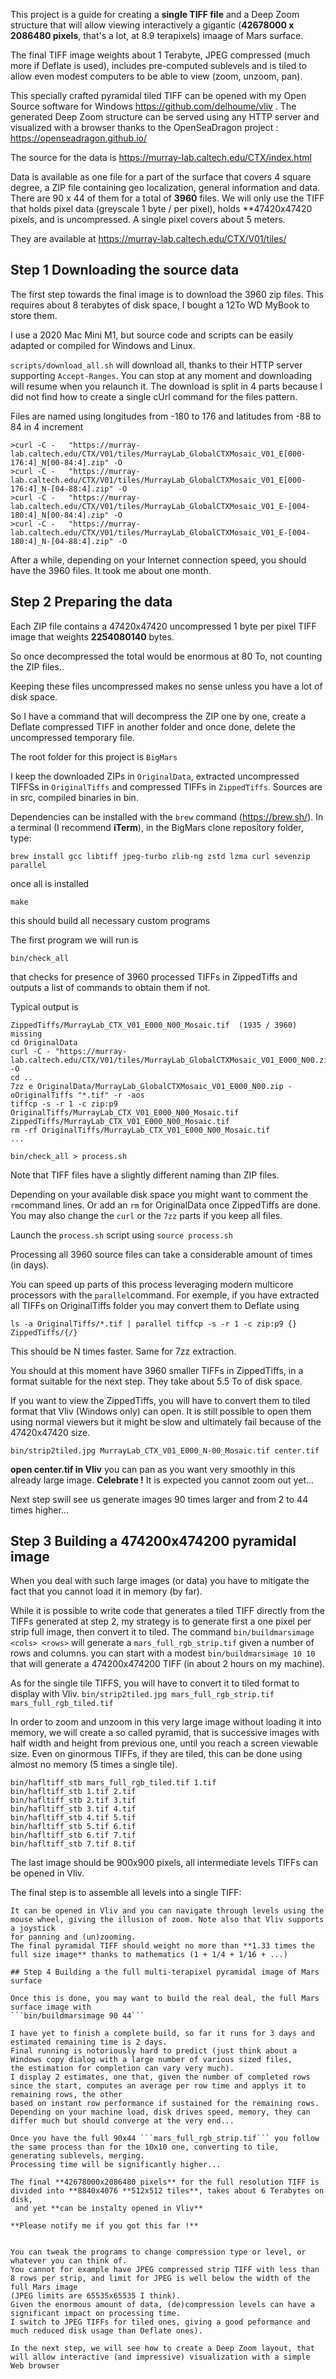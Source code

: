 This project is a guide for creating a **single TIFF file** and a Deep Zoom structure that will allow viewing interactively
a gigantic (**42678000 x 2086480 pixels**, that's a lot, at 8.9 terapixels) imaage of Mars surface.

The final TIFF image weights about 1 Terabyte, JPEG compressed (much more if Deflate is used), includes pre-computed sublevels and is tiled to allow even modest computers
to be able to view (zoom, unzoom, pan).

This specially crafted pyramidal tiled TIFF can be opened with my Open Source software for Windows https://github.com/delhoume/vliv .
The generated Deep Zoom structure can be served using any HTTP server and visualized with a browser thanks to the OpenSeaDragon project :
https://openseadragon.github.io/

The source for the data is https://murray-lab.caltech.edu/CTX/index.html

Data is available as one file for a part of the surface that covers 4 square degree, a ZIP file containing geo localization, general information and data.
There are 90 x 44 of them for a total of **3960** files.
We will only use the TIFF that holds pixel data (greyscale 1 byte / per pixel), holds **47420x47420 pixels, and is uncompressed.
A single pixel covers about 5 meters.

They are available at https://murray-lab.caltech.edu/CTX/V01/tiles/ 

## Step 1 Downloading the source data
  
The first step towards the final image is to download the 3960 zip files.
This requires about 8 terabytes of disk space, I bought a 12To WD MyBook to store them.

I use a 2020 Mac Mini M1, but source code and scripts can be easily adapted or compiled for Windows and Linux.

```scripts/download_all.sh``` will download all, thanks to their HTTP server supporting ```Accept-Ranges```.
You can stop at any moment and downloading will resume when you relaunch it.
The download is split in 4 parts because I did not find how to create a single cUrl command for the files pattern.

Files are named using longitudes from -180 to 176  and latitudes from -88 to 84 in 4 increment

```
>curl -C -   "https://murray-lab.caltech.edu/CTX/V01/tiles/MurrayLab_GlobalCTXMosaic_V01_E[000-176:4]_N[00-84:4].zip" -O
>curl -C -   "https://murray-lab.caltech.edu/CTX/V01/tiles/MurrayLab_GlobalCTXMosaic_V01_E[000-176:4]_N-[04-88:4].zip" -O
>curl -C -   "https://murray-lab.caltech.edu/CTX/V01/tiles/MurrayLab_GlobalCTXMosaic_V01_E-[004-180:4]_N[00-84:4].zip" -O
>curl -C -   "https://murray-lab.caltech.edu/CTX/V01/tiles/MurrayLab_GlobalCTXMosaic_V01_E-[004-180:4]_N-[04-88:4].zip" -O
```

After a while, depending on your Internet connection speed, you should have the 3960 files. It took me about one month.

## Step 2 Preparing the data 

Each ZIP file contains a 47420x47420 uncompressed 1 byte per pixel TIFF image that weights **2254080140** bytes.

So once decompressed the total would be enormous at 80 To, not counting the ZIP files..

Keeping these files uncompressed makes no sense unless you have a lot of disk space.

So I have a command that will decompress the ZIP one by one, create a Deflate compressed TIFF in another folder and once done,
delete the uncompressed temporary file.

The root folder for this project is ```BigMars```

I keep the downloaded ZIPs in ```OriginalData```, extracted uncompressed TIFFSs in ```OriginalTiffs``` and compressed TIFFs in ```ZippedTiffs```.
Sources are in src, compiled binaries in bin.

Dependencies can be installed with the ```brew``` command (https://brew.sh/).
In a terminal (I recommend **iTerm**), in the BigMars clone repository folder, type:

```brew install gcc libtiff jpeg-turbo zlib-ng zstd lzma curl sevenzip parallel```

once all is installed

```make```

this should build all necessary custom programs

The first program we will run is 

```bin/check_all``` 

that checks for presence of 3960 processed TIFFs in ZippedTiffs and outputs a list of commands to obtain them if not.

Typical output is
```
ZippedTiffs/MurrayLab_CTX_V01_E000_N00_Mosaic.tif  (1935 / 3960) missing
cd OriginalData
curl -C - "https://murray-lab.caltech.edu/CTX/V01/tiles/MurrayLab_GlobalCTXMosaic_V01_E000_N00.zip" -O
cd ..
7zz e OriginalData/MurrayLab_GlobalCTXMosaic_V01_E000_N00.zip -oOriginalTiffs "*.tif" -r -aos
tiffcp -s -r 1 -c zip:p9 OriginalTiffs/MurrayLab_CTX_V01_E000_N00_Mosaic.tif ZippedTiffs/MurrayLab_CTX_V01_E000_N00_Mosaic.tif
rm -rf OriginalTiffs/MurrayLab_CTX_V01_E000_N00_Mosaic.tif
...
```
```bin/check_all > process.sh```

Note that TIFF files have a slightly different naming than ZIP files.

Depending on your available disk space you might want to comment the ```rm```command lines.
Or add an ```rm``` for OriginalData  once ZippedTiffs are done.
You may also change the ```curl``` or the ```7zz``` parts if you keep all files.

Launch the ```process.sh``` script using ```source process.sh```

Processing all 3960 source files can take a considerable amount of times (in days).

You can speed up parts of this process leveraging modern multicore processors with the
```parallel```command.
For exemple, if you have extracted all TIFFs on OriginalTiffs folder you may convert them to Deflate using

```ls -a OriginalTiffs/*.tif | parallel tiffcp -s -r 1 -c zip:p9 {} ZippedTiffs/{/}```

This should be N times faster. Same for 7zz extraction.

You should at this moment have 3960 smaller TIFFs in ZippedTiffs, in a format suitable for the next step.
They take about 5.5 To of disk space.

If you want to view the ZippedTiffs, you will have to convert them to  tiled format  that Vliv (Windows only) can open.
It is still possible to open them using normal viewers but it might be slow and ultimately fail because of the 47420x47420 size.

```bin/strip2tiled.jpg MurrayLab_CTX_V01_E000_N-00_Mosaic.tif center.tif```

**open center.tif in Vliv** you can pan as you want very smoothly in this already large image. **Celebrate !**
It is expected you cannot zoom out yet...

Next step swill see us generate images 90 times larger and from 2 to 44  times higher...

## Step 3 Building a 474200x474200 pyramidal image

When you deal with such large images (or data) you have to mitigate the fact that you cannot load it in memory (by far).

While it is possible to write code that generates a tiled TIFF directly from the TIFFs generated at step 2, my strategy is to generate first a 
one pixel per strip full image, then convert it to tiled.
The command ```bin/buildmarsimage <cols> <rows>``` will generate a ```mars_full_rgb_strip.tif``` given a number of rows and columns.
 you can start with a modest ```bin/buildmarsimage 10 10```  that will generate a 474200x474200 TIFF (in about 2 hours on my machine).

 As for the single tile TIFFS, you will have to convert it to tiled format to display with Vliv.
```bin/strip2tiled.jpg mars_full_rgb_strip.tif mars_full_rgb_tiled.tif```

In order to zoom and unzoom in this very large image without loading it into memory, we will create a so called pyramid, that is successive
images with half width and height from previous one, until you reach a screen viewable size.
Even on ginormous TIFFs, if they are tiled, this can be done using almost no memory (5 times a single tile).

```
bin/hafltiff_stb mars_full_rgb_tiled.tif 1.tif
bin/hafltiff_stb 1.tif 2.tif
bin/hafltiff_stb 2.tif 3.tif
bin/hafltiff_stb 3.tif 4.tif
bin/hafltiff_stb 4.tif 5.tif
bin/hafltiff_stb 5.tif 6.tif
bin/hafltiff_stb 6.tif 7.tif
bin/hafltiff_stb 7.tif 8.tif
```

The last image should be 900x900 pixels, all intermediate levels TIFFs can be opened in Vliv.

The final step is to assemble all levels into a single TIFF:
```bin/tiffmerge mars_full_rgb_tiled.tif 1.tif 2.tif 3.tif 4.tif 5.tif 6.tif 7.tif 8.tif mars_final_10x10.tif
It can be opened in Vliv and you can navigate through levels using the mouse wheel, giving the illusion of zoom. Note also that Vliv supports a joystick
for panning and (un)zooming.
The final pyramidal TIFF should weight no more than **1.33 times the full size image** thanks to mathematics (1 + 1/4 + 1/16 + ...)

## Step 4 Building a the full multi-terapixel pyramidal image of Mars surface

Once this is done, you may want to build the real deal, the full Mars surface image with
```bin/buildmarsimage 90 44```

I have yet to finish a complete build, so far it runs for 3 days and estimated remaining time is 2 days.
Final running is notoriously hard to predict (just think about a Windows copy dialog with a large number of various sized files,
the estimation for completion can vary very much).
I display 2 estimates, one that, given the number of completed rows since the start, computes an average per row time and applys it to remaining rows, the other
based on instant row performance if sustained for the remaining rows.
Depending on your machine load, disk drives speed, memory, they can differ much but should converge at the very end...

Once you have the full 90x44 ```mars_full_rgb_strip.tif``` you follow the same process than for the 10x10 one, converting to tile, generating sublevels, merging.
Processing time will be significantly higher...

The final **42678000x2086480 pixels** for the full resolution TIFF is divided into **8840x4076 **512x512 tiles**, takes about 6 Terabytes on disk,
 and yet **can be instalty opened in Vliv**

**Please notify me if you got this far !**


You can tweak the programs to change compression type or level, or whatever you can think of.
You cannot for example have JPEG compressed strip TIFF with less than 8 rows per strip, and limit for JPEG is well below the width of the full Mars image
(JPEG limits are 65535x65535 I think).
Given the enormous amount of data, (de)compression levels can have a significant impact on processing time.
I switch to JPEG TIFFs for tiled ones, giving a good peformance and much reduced disk usage than Deflate ones).

In the next step, we will see how to create a Deep Zoom layout, that will allow interactive (and impressive) visualization with a simple
Web browser









